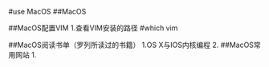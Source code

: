 #use MacOS
##MacOS











##MacOS配置VIM
	1.查看VIM安装的路径
		#which vim














##MacOS阅读书单（罗列所读过的书籍）
	1.OS X与IOS内核编程
	2.
##MacOS常用网站
	1.